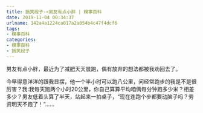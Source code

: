 ```yaml
---
title: 搞笑段子->男友有点小胖 | 糗事百科
date: 2019-11-04 00:34:37
urlname: 142a4a1224ca017a2a054b4c47f4dcf6
tags: 
- 糗事百科
categories:
- 糗事百科
- 搞笑段子
---
```

男友有点小胖，最近为了减肥天天晨跑，偶有放弃的想法都被我劝回去了。

今早得意洋洋的跟我显摆，他一个半小时可以跑八公里，问经常跑步的我是不是很厉害？我:我每天跑两个小时20公里，你自己算算平均咱俩每分钟跑多少米？相差多少？男友低着头算了半天，站起来一拍桌子，“现在连跑个步都要动脑子吗？劳资明天不跑了！”……


